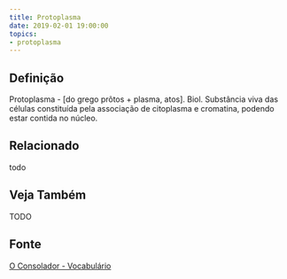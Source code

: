 ```yaml
---
title: Protoplasma
date: 2019-02-01 19:00:00
topics:
- protoplasma
---
```


## Definição
Protoplasma - [do grego prôtos + plasma, atos]. Biol. Substância viva das
células constituída pela associação de citoplasma e cromatina, podendo estar
contida no núcleo.

## Relacionado
todo

## Veja Também
TODO

## Fonte
[O Consolador - Vocabulário](http://www.oconsolador.com.br/linkfixo/vocabulario/principal.html)

